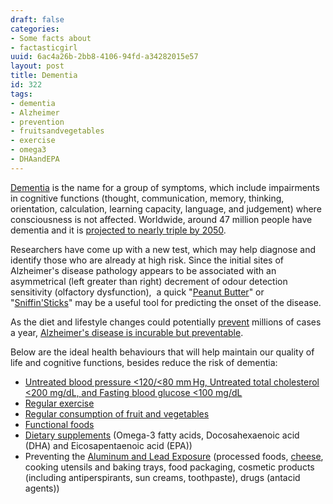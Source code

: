 ```yaml
---
draft: false
categories:
- Some facts about
- factasticgirl
uuid: 6ac4a26b-2bb8-4106-94fd-a34282015e57
layout: post
title: Dementia
id: 322
tags:
- dementia
- Alzheimer
- prevention
- fruitsandvegetables
- exercise
- omega3
- DHAandEPA
---
```


[Dementia](http://www.who.int/mediacentre/factsheets/fs362/en/) is the name for a group of symptoms, which include impairments in cognitive functions (thought, communication, memory, thinking, orientation, calculation, learning capacity, language, and judgement) where consciousness is not affected. Worldwide, around 47 million people have dementia and it is [projected to nearly triple by 2050](https://www.dementiastatistics.org/statistics/global-prevalence/).

Researchers have come up with a new test, which may help diagnose and identify&nbsp;those who are already at high risk. Since the initial sites of Alzheimer's disease&nbsp;pathology appears to be associated with an asymmetrical (left greater than right) decrement of odour detection sensitivity (olfactory dysfunction),&nbsp; a quick "[Peanut Butter](http://www.jns-journal.com/article/S0022-510X(13)00311-0/pdf)" or "[Sniffin'Sticks](https://www.sciencedaily.com/releases/2017/09/170929093251.htm)" may be a useful tool for predicting the onset of the disease.

As the diet and lifestyle changes could potentially [prevent](https://nutritionfacts.org/topics/alzheimers-disease/) millions of cases a year, [Alzheimer's disease is incurable but preventable](https://www.ncbi.nlm.nih.gov/pubmed/20182017).

Below are the ideal health behaviours that will help maintain our quality of life and cognitive functions, besides reduce the risk of dementia:

- [Untreated blood pressure \<120/\<80 mm Hg, Untreated total cholesterol \<200 mg/dL, and Fasting blood glucose \<100 mg/dL](http://stroke.ahajournals.org/content/48/10/e284)
- [Regular exercise](https://www.ncbi.nlm.nih.gov/pubmed/29149797)
- [Regular consumption of fruit and vegetables](https://www.ncbi.nlm.nih.gov/pubmed/22836704)
- [Functional foods](http://www.mdpi.com/2076-3921/6/4/81/htm)
- [Dietary supplements](https://www.ncbi.nlm.nih.gov/pubmed/29171642) (Omega-3 fatty acids, Docosahexaenoic acid (DHA) and Eicosapentaenoic acid (EPA))
- Preventing the [Aluminum and Lead Exposure](https://www.aerzteblatt.de/int/archive/article?id=193516)&nbsp;(processed foods, [cheese](https://www.ncbi.nlm.nih.gov/pubmed/18436363), cooking utensils and baking trays, food packaging, cosmetic products (including antiperspirants, sun creams, toothpaste), drugs (antacid agents))
